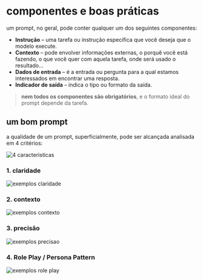 # componentes e boas práticas

um prompt, no geral, pode conter qualquer um dos seguintes componentes:

* **Instrução** – uma tarefa ou instrução específica que você deseja que o modelo execute.
* **Contexto** – pode envolver informações externas, o porquê vocẽ está fazendo, o que você quer com aquela tarefa, onde será usado o resultado...
* **Dados de entrada** – é a entrada ou pergunta para a qual estamos interessados em encontrar uma resposta.
* **Indicador de saída** – indica o tipo ou formato da saída.


> **nem todos os componentes são obrigatórios**, e o formato ideal do prompt depende da tarefa.

## um bom prompt

a qualidade de um prompt, superficialmente, pode ser alcançada analisada em 4 critérios:

![4 caracteristicas](matriz.png)


### 1. claridade

![exemplos claridade](claridade.png)

### 2. contexto

![exemplos contexto](contexto.png)

### 3. precisão

![exemplos precisao](precision.png)

### 4. Role Play / Persona Pattern

![exemplos role play](role_play.png)
